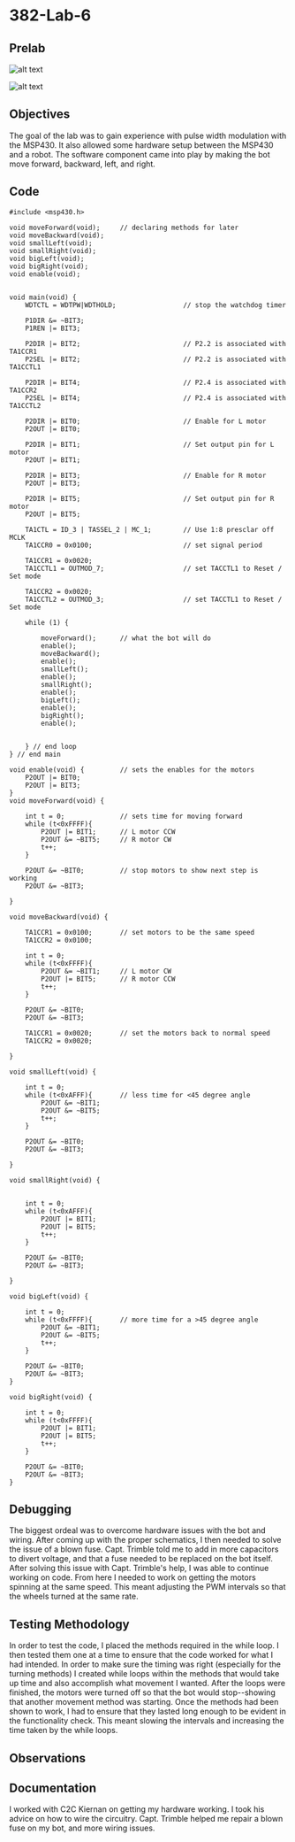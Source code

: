 # 382-Lab-6
## Prelab
![alt text](https://raw.githubusercontent.com/SeanGavan/382-Lab-6/master/Images/Hardware.png "Prelab Schematic")  

![alt text](https://raw.githubusercontent.com/SeanGavan/382-Lab-6/master/Images/MSP430.png "Prelab MSP430")
## Objectives
The goal of the lab was to gain experience with pulse width modulation with the MSP430. It also allowed some hardware setup between the MSP430 and a robot. The software component came into play by making the bot move forward, backward, left, and right.
## Code
```
#include <msp430.h>

void moveForward(void);		// declaring methods for later
void moveBackward(void);
void smallLeft(void);
void smallRight(void);
void bigLeft(void);
void bigRight(void);
void enable(void);


void main(void) {
    WDTCTL = WDTPW|WDTHOLD;                 // stop the watchdog timer

    P1DIR &= ~BIT3;
    P1REN |= BIT3;

    P2DIR |= BIT2;							// P2.2 is associated with TA1CCR1
    P2SEL |= BIT2;							// P2.2 is associated with TA1CCTL1

    P2DIR |= BIT4;							// P2.4 is associated with TA1CCR2
    P2SEL |= BIT4;							// P2.4 is associated with TA1CCTL2

    P2DIR |= BIT0;							// Enable for L motor
    P2OUT |= BIT0;

    P2DIR |= BIT1;						    // Set output pin for L motor
    P2OUT |= BIT1;

    P2DIR |= BIT3;							// Enable for R motor
    P2OUT |= BIT3;

    P2DIR |= BIT5;							// Set output pin for R motor
    P2OUT |= BIT5;

	TA1CTL = ID_3 | TASSEL_2 | MC_1;		// Use 1:8 presclar off MCLK
    TA1CCR0 = 0x0100;						// set signal period

    TA1CCR1 = 0x0020;
    TA1CCTL1 = OUTMOD_7;					// set TACCTL1 to Reset / Set mode

    TA1CCR2 = 0x0020;
    TA1CCTL2 = OUTMOD_3;					// set TACCTL1 to Reset / Set mode

    while (1) {

    	moveForward();		// what the bot will do
    	enable();
    	moveBackward();
    	enable();
    	smallLeft();
    	enable();
    	smallRight();
    	enable();
    	bigLeft();
    	enable();
    	bigRight();
    	enable();


    } // end loop
} // end main

void enable(void) {			// sets the enables for the motors
    P2OUT |= BIT0;
    P2OUT |= BIT3;
}
void moveForward(void) {

	int t = 0;				// sets time for moving forward
	while (t<0xFFFF){
	    P2OUT |= BIT1;		// L motor CCW
	    P2OUT &= ~BIT5;		// R motor CW
		t++;
	}

    P2OUT &= ~BIT0;			// stop motors to show next step is working
    P2OUT &= ~BIT3;

}

void moveBackward(void) {

    TA1CCR1 = 0x0100;		// set motors to be the same speed
    TA1CCR2 = 0x0100;

	int t = 0;
	while (t<0xFFFF){
	    P2OUT &= ~BIT1;		// L motor CW
	    P2OUT |= BIT5;		// R motor CCW
		t++;
	}

    P2OUT &= ~BIT0;
    P2OUT &= ~BIT3;

    TA1CCR1 = 0x0020;		// set the motors back to normal speed
    TA1CCR2 = 0x0020;

}

void smallLeft(void) {

	int t = 0;
	while (t<0xAFFF){		// less time for <45 degree angle
		P2OUT &= ~BIT1;
		P2OUT &= ~BIT5;
		t++;
	}

    P2OUT &= ~BIT0;
    P2OUT &= ~BIT3;

}

void smallRight(void) {


	int t = 0;
	while (t<0xAFFF){
		P2OUT |= BIT1;
		P2OUT |= BIT5;
		t++;
	}

    P2OUT &= ~BIT0;
    P2OUT &= ~BIT3;

}

void bigLeft(void) {

	int t = 0;
	while (t<0xFFFF){		// more time for a >45 degree angle
		P2OUT &= ~BIT1;
		P2OUT &= ~BIT5;
		t++;
	}

    P2OUT &= ~BIT0;
    P2OUT &= ~BIT3;
}

void bigRight(void) {

	int t = 0;
	while (t<0xFFFF){
		P2OUT |= BIT1;
		P2OUT |= BIT5;
		t++;
	}

    P2OUT &= ~BIT0;
    P2OUT &= ~BIT3;
}

```
## Debugging
The biggest ordeal was to overcome hardware issues with the bot and wiring. After coming up with the proper schematics, I then needed to solve the issue of a blown fuse. Capt. Trimble told me to add in more capacitors to divert voltage, and that a fuse needed to be replaced on the bot itself. After solving this issue with Capt. Trimble's help, I was able to continue working on code. From here I needed to work on getting the motors spinning at the same speed. This meant adjusting the PWM intervals so that the wheels turned at the same rate. 
## Testing Methodology 
In order to test the code, I placed the methods required in the while loop. I then tested them one at a time to ensure that the code worked for what I had intended. In order to make sure the timing was right (especially for the turning methods) I created while loops within the methods that would take up time and also accomplish what movement I wanted. After the loops were finished, the motors were turned off so that the bot would stop--showing that another movement method was starting. Once the methods had been shown to work, I had to ensure that they lasted long enough to be evident in the functionality check. This meant slowing the intervals and increasing the time taken by the while loops.
## Observations

## Documentation
I worked with C2C Kiernan on getting my hardware working. I took his advice on how to wire the circuitry. Capt. Trimble helped me repair a blown fuse on my bot, and more wiring issues. 
